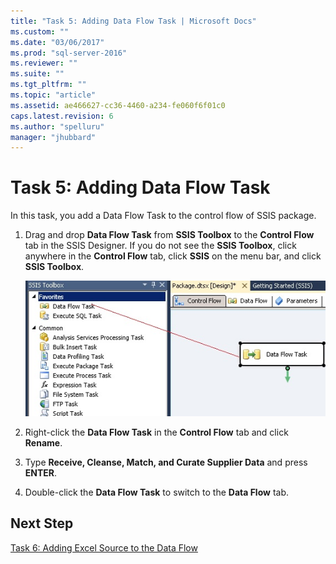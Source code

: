 ```yaml
---
title: "Task 5: Adding Data Flow Task | Microsoft Docs"
ms.custom: ""
ms.date: "03/06/2017"
ms.prod: "sql-server-2016"
ms.reviewer: ""
ms.suite: ""
ms.tgt_pltfrm: ""
ms.topic: "article"
ms.assetid: ae466627-cc36-4460-a234-fe060f6f01c0
caps.latest.revision: 6
ms.author: "spelluru"
manager: "jhubbard"
---
```

# Task 5: Adding Data Flow Task
In this task, you add a Data Flow Task to the control flow of SSIS package.  
  
1.  Drag and drop **Data Flow Task** from **SSIS Toolbox** to the **Control Flow** tab in the SSIS Designer. If you do not see the **SSIS Toolbox**, click anywhere in the **Control Flow** tab, click **SSIS** on the menu bar, and click **SSIS Toolbox**.  
  
    ![Drag-Drop Data Flow Task from SSIS Toolbox](../a9notintoc/media/et-addingdataflowtask.jpg "Drag-Drop Data Flow Task from SSIS Toolbox")  
  
2.  Right-click the **Data Flow Task** in the **Control Flow** tab and click **Rename**.  
  
3.  Type **Receive, Cleanse, Match, and Curate Supplier Data** and press **ENTER**.  
  
4.  Double-click the **Data Flow Task** to switch to the **Data Flow** tab.  
  
## Next Step  
[Task 6: Adding Excel Source to the Data Flow](../a9notintoc/task-6-adding-excel-source-to-the-data-flow.md)  
  
